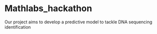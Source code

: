 # Mathlabs_hackathon

Our project aims to develop a predictive model to tackle DNA sequencing identification
